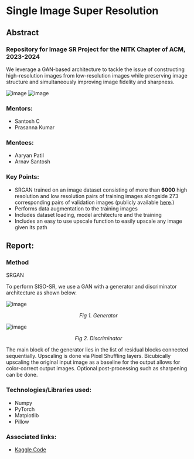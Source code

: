 # Single Image Super Resolution
## Abstract
### Repository for Image SR Project for the NITK Chapter of ACM, 2023-2024
We leverage a GAN-based architecture to tackle the issue of constructing high-resolution images from low-resolution images while preserving image structure and simultaneously improving image fidelity and sharpness.
<p align="center">
  
![image](https://github.com/doobiusP/Single_Image_Super_Resolution/assets/36434536/e1faf3e4-75c6-4127-8255-1d9c22719930?raw=True)
![image](https://github.com/doobiusP/Single_Image_Super_Resolution/assets/36434536/67cdd0d3-2438-44a3-9b76-52b0c0de46e6?raw=True)
</p>

### Mentors:
* Santosh C
* Prasanna Kumar
### Mentees:
* Aaryan Patil
* Arnav Santosh

### Key Points:
* SRGAN trained on an image dataset consisting of more than **6000** high resolution and low resolution pairs of training images alongside 273 corresponding pairs of validation images (publicly available <a href="https://www.kaggle.com/datasets/doobiusp/various-ordered-images-for-super-resolution-task">here</a>.)
* Performs data augmentation to the training images
* Includes dataset loading, model architecture and the training
* Includes an easy to use upscale function to easily upscale any image given its path

## Report:

### Method
SRGAN

To perform SISO-SR, we use a GAN with a generator and discriminator architecture as shown below.

![image](https://github.com/doobiusP/Single_Image_Super_Resolution/assets/36434536/a5e41898-b3d6-4307-919b-05db2161e4e4)

*<p align="center"> Fig 1. Generator </p>*

![image](https://github.com/doobiusP/Single_Image_Super_Resolution/assets/36434536/dc21acdf-8aa6-4edf-9fbd-2fca38ddfe70)

*<p align="center">Fig 2. Discriminator</p>*

The main block of the generator lies in the list of residual blocks connected sequentially. Upscaling is done via Pixel Shuffling layers. Bicubically upscaling the original input image as a baseline for the output allows for color-correct output images. Optional post-processing such as sharpening can be done.


### Technologies/Libraries used:
* Numpy
* PyTorch
* Matplotlib
* Pillow

### Associated links:
* <a href="https://www.kaggle.com/code/doobiusp/srgan">Kaggle Code</a>
